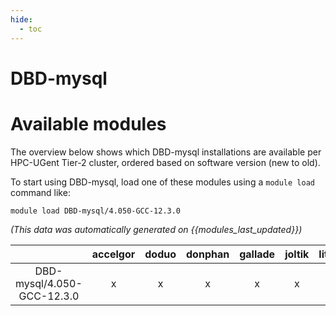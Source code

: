 ```yaml
---
hide:
  - toc
---
```


DBD-mysql
=========

# Available modules


The overview below shows which DBD-mysql installations are available per HPC-UGent Tier-2 cluster, ordered based on software version (new to old).

To start using DBD-mysql, load one of these modules using a `module load` command like:

```shell
module load DBD-mysql/4.050-GCC-12.3.0
```

*(This data was automatically generated on {{modules_last_updated}})*

| |accelgor|doduo|donphan|gallade|joltik|litleo|shinx|
| :---: | :---: | :---: | :---: | :---: | :---: | :---: | :---: |
|DBD-mysql/4.050-GCC-12.3.0|x|x|x|x|x|x|x|
